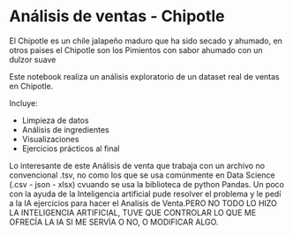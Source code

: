 # Análisis de ventas - Chipotle

El Chipotle es un chile jalapeño maduro que ha sido secado y ahumado, en otros paises el Chipotle son los Pimientos con sabor ahumado con un dulzor suave

Este notebook realiza un análisis exploratorio de un dataset real de ventas en Chipotle.

Incluye:
- Limpieza de datos
- Análisis de ingredientes
- Visualizaciones
- Ejercicios prácticos al final

Lo interesante de este Análisis de venta que trabaja con un archivo no convencional .tsv, no como los que se usa comúnmente en Data Science (.csv - json - xlsx) cvuando se usa la biblioteca de python Pandas. Un poco con la ayuda de la Inteligencia artificial pude resolver el problema y le pedí a la IA ejercicios para hacer el Analisis de Venta.PERO NO TODO LO HIZO LA INTELIGENCIA ARTIFICIAL, TUVE QUE CONTROLAR LO QUE ME OFRECÍA LA IA SI ME SERVÍA O NO, O MODIFICAR ALGO.     
